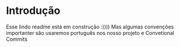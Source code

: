 # Introdução

Esse lindo readme está em construção :))))
Mas algumas convenções importanter são usaremos português nos nosso projeto e Convetional Commits
